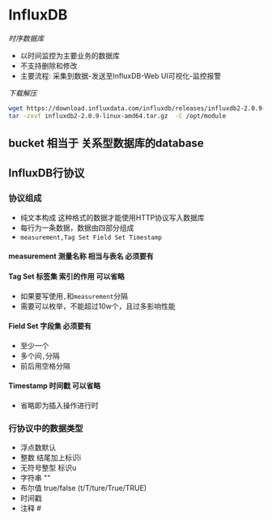 # InfluxDB 

*时序数据库*

* 以时间监控为主要业务的数据库
* 不支持删除和修改
* 主要流程: 采集到数据-发送至InfluxDB-Web UI可视化-监控报警


*下载解压*
```sh
wget https://download.influxdata.com/influxdb/releases/influxdb2-2.0.9-linux-amd64.tar.gz
tar -zxvf influxdb2-2.0.9-linux-amd64.tar.gz  -C /opt/module
```

## bucket 相当于 关系型数据库的database

## InfluxDB行协议

### 协议组成

* 纯文本构成 这种格式的数据才能使用HTTP协议写入数据库
* 每行为一条数据，数据由四部分组成
* `measurement,Tag Set Field Set Timestamp`

#### measurement 测量名称 相当与表名 必须要有

#### Tag Set 标签集 索引的作用 可以省略

* 如果要写使用`,`和`measurement`分隔
* 需要可以枚举，不能超过10w个，且过多影响性能

#### Field Set 字段集 必须要有

* 至少一个
* 多个间`,`分隔
* 前后用空格分隔


#### Timestamp 时间戳 可以省略

* 省略即为插入操作进行时

### 行协议中的数据类型

* 浮点数默认
* 整数 结尾加上标识i
* 无符号整型 标识u
* 字符串 ""
* 布尔值 true/false (t/T/ture/True/TRUE)
* 时间戳
* 注释 #